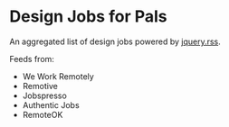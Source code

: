 # Design Jobs for Pals

An aggregated list of design jobs powered by [jquery.rss](https://github.com/sdepold/jquery-rss).

Feeds from:

* We Work Remotely
* Remotive
* Jobspresso
* Authentic Jobs
* RemoteOK
